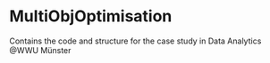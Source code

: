 # MultiObjOptimisation
Contains the code and structure for the case study in Data Analytics @WWU Münster
